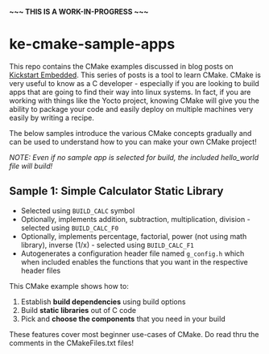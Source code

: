 **~~~ THIS IS A WORK-IN-PROGRESS ~~~**

# ke-cmake-sample-apps

This repo contains the CMake examples discussed in blog posts on [Kickstart Embedded](https://kickstartembedded.com). This series of posts is a tool to learn CMake. CMake is very useful to know as a C developer - especially if you are looking to build apps that are going to find their way into linux systems. In fact, if you are working with things like the Yocto project, knowing CMake will give you the ability to package your code and easily deploy on multiple machines very easily by writing a recipe.

The below samples introduce the various CMake concepts gradually and can be used to understand how to you can make your own CMake project!

*NOTE: Even if no sample app is selected for build, the included hello_world file will build!*

## Sample 1: Simple Calculator Static Library
- Selected using `BUILD_CALC` symbol
- Optionally, implements addition, subtraction, multiplication, division - selected using `BUILD_CALC_F0`
- Optionally, implements percentage, factorial, power (not using math library), inverse (1/x) - selected using `BUILD_CALC_F1`
- Autogenerates a configuration header file named `g_config.h` which when included enables the functions that you want in the respective header files

This CMake example shows how to:
1. Establish **build dependencies** using build options
2. Build **static libraries** out of C code
3. Pick and **choose the components** that you need in your build

These features cover most beginner use-cases of CMake. Do read thru the comments in the CMakeFiles.txt files!

